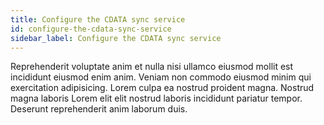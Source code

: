 ```yaml
---
title: Configure the CDATA sync service
id: configure-the-cdata-sync-service
sidebar_label: Configure the CDATA sync service
---
```


Reprehenderit voluptate anim et nulla nisi ullamco eiusmod mollit est incididunt eiusmod enim anim. Veniam non commodo eiusmod minim qui exercitation adipisicing. Lorem culpa ea nostrud proident magna. Nostrud magna laboris Lorem elit elit nostrud laboris incididunt pariatur tempor. Deserunt reprehenderit anim laborum duis.

